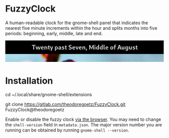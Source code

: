 # FuzzyClock

A human-readable clock for the gnome-shell panel that indicates the nearest five minute increments within the hour and splits months into five periods: beginning, early, middle, late and end.

![What time is it?](fuzzy_clock.png)

# Installation

cd ~/.local/share/gnome-shell/extensions

git clone https://gitlab.com/theodoregoetz/FuzzyClock.git FuzzyClock@theodoregoetz

Enable or disable the fuzzy clock [via the browser](https://extensions.gnome.org/local/). You may need to change the `shell-version` field in `metadata.json`. The major version number you are running can be obtained by running `gnome-shell --version`.
